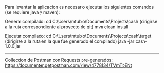 Para levantar la aplicacion es necesario ejecutar los siguientes comandos (se requiere java y maven):

Generar compilado:
cd C:\Users\mtubio\Documents\Projects\cash (dirigirse a la ruta correspondiente al proyecto de git)
mvn clean install

Ejecutar compilado:
cd C:\Users\mtubio\Documents\Projects\cash\target (dirigirse a la ruta en la que fue generado el compilado)
java -jar cash-1.0.0.jar

----

Colleccion de Postman con Requests pre-generados: https://documenter.getpostman.com/view/4778134/TVmTbENt
